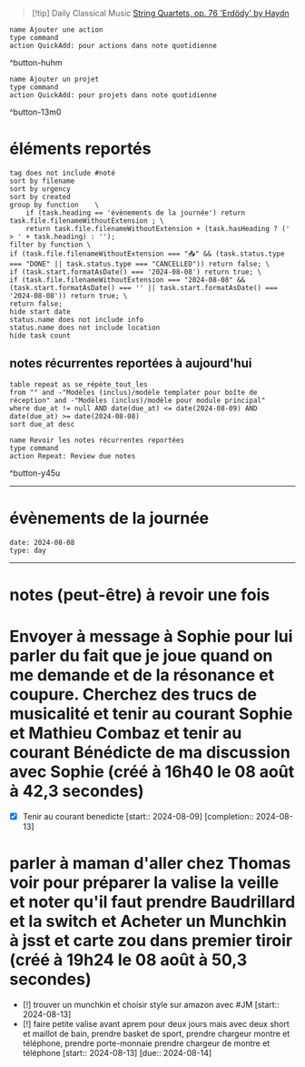 



> [!tip] Daily Classical Music
> [String Quartets, op. 76 'Erdödy' by Haydn](https://www.youtube.com/watch?v=k5IR5Wt0yEw)

```button
name Ajouter une action
type command
action QuickAdd: pour actions dans note quotidienne
```
^button-huhm
```button
name Ajouter un projet
type command
action QuickAdd: pour projets dans note quotidienne
```
^button-13m0
# éléments reportés
```tasks
tag does not include #noté 
sort by filename 
sort by urgency 
sort by created 
group by function    \
	if (task.heading == 'évènements de la journée') return task.file.filenameWithoutExtension ; \
    return task.file.filenameWithoutExtension + (task.hasHeading ? (' > ' + task.heading) : '');
filter by function \
if (task.file.filenameWithoutExtension === "📥" && (task.status.type === "DONE" || task.status.type === "CANCELLED")) return false; \
if (task.start.formatAsDate() === '2024-08-08') return true; \
if (task.file.filenameWithoutExtension === "2024-08-08" && (task.start.formatAsDate() === '' || task.start.formatAsDate() === '2024-08-08')) return true; \
return false;
hide start date
status.name does not include info
status.name does not include location
hide task count
```

## notes récurrentes reportées à aujourd'hui
```dataview
table repeat as se_répète_tout_les
from "" and -"Modèles (inclus)/modèle templater pour boîte de réception" and -"Modèles (inclus)/modèle pour module principal"
where due_at != null AND date(due_at) <= date(2024-08-09) AND date(due_at) >= date(2024-08-08)
sort due_at desc
```

```button
name Revoir les notes récurrentes reportées
type command
action Repeat: Review due notes
```
^button-y45u
___
# évènements de la journée
```gEvent
date: 2024-08-08
type: day
```
___

# notes (peut-être) à revoir une fois

# Envoyer à message à Sophie pour lui parler du fait que je joue quand on me demande et de la résonance et coupure. Cherchez des trucs de musicalité et tenir au courant Sophie et Mathieu Combaz et tenir au courant Bénédicte de ma discussion avec Sophie (créé à 16h40 le 08 août à 42,3 secondes) 
- [x] Tenir au courant benedicte  [start:: 2024-08-09]  [completion:: 2024-08-13]


# parler à maman d'aller chez Thomas voir pour préparer la valise la veille et noter qu'il faut prendre Baudrillard et la switch et Acheter un Munchkin à jsst et carte zou dans premier tiroir (créé à 19h24 le 08 août à 50,3 secondes)
- [!] trouver un munchkin et choisir style sur amazon avec #JM  [start:: 2024-08-13]
- [!] faire petite valise avant aprem pour deux jours mais avec deux short et maillot de bain, prendre basket de sport, prendre chargeur montre et téléphone, prendre porte-monnaie prendre chargeur de montre et téléphone [start:: 2024-08-13]  [due:: 2024-08-14] 